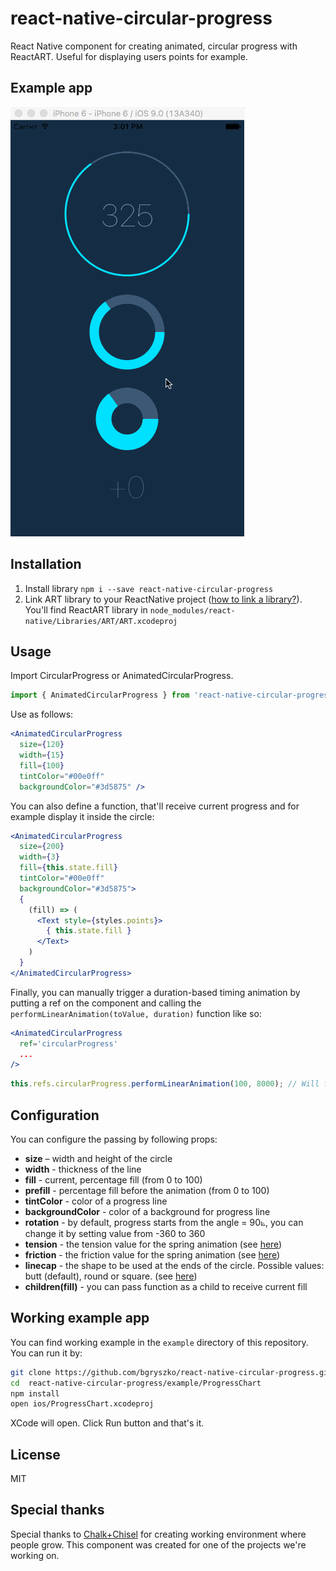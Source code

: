 # react-native-circular-progress

React Native component for creating animated, circular progress with ReactART. Useful for displaying users points for example.

## Example app
![image](screenshot.gif)

## Installation

1. Install library `npm i --save react-native-circular-progress`
2. Link ART library to your ReactNative project ([how to link a library?](https://facebook.github.io/react-native/docs/linking-libraries-ios.html#content)). You'll find ReactART library in `node_modules/react-native/Libraries/ART/ART.xcodeproj`

## Usage

Import CircularProgress or AnimatedCircularProgress.

```js
import { AnimatedCircularProgress } from 'react-native-circular-progress';
```

Use as follows:

```jsx
<AnimatedCircularProgress
  size={120}
  width={15}
  fill={100}
  tintColor="#00e0ff"
  backgroundColor="#3d5875" />
```

You can also define a function, that'll receive current progress and for example display it inside the circle:

```jsx
<AnimatedCircularProgress
  size={200}
  width={3}
  fill={this.state.fill}
  tintColor="#00e0ff"
  backgroundColor="#3d5875">
  {
    (fill) => (
      <Text style={styles.points}>
        { this.state.fill }
      </Text>
    )
  }
</AnimatedCircularProgress>
```

Finally, you can manually trigger a duration-based timing animation by putting a ref on the component and calling the `performLinearAnimation(toValue, duration)` function like so:
```jsx
<AnimatedCircularProgress
  ref='circularProgress'
  ...
/>
```
```javascript
this.refs.circularProgress.performLinearAnimation(100, 8000); // Will fill the progress bar linearly in 8 seconds
```

## Configuration

You can configure the passing by following props:

- **size** – width and height of the circle
- **width** - thickness of the line
- **fill** - current, percentage fill (from 0 to 100)
- **prefill** - percentage fill before the animation (from 0 to 100)
- **tintColor** - color of a progress line
- **backgroundColor** - color of a background for progress line
- **rotation** - by default, progress starts from the angle = 90⦝, you can change it by setting value from -360 to 360
- **tension** - the tension value for the spring animation (see [here](https://facebook.github.io/react-native/docs/animations.html#core-api))
- **friction** - the friction value for the spring animation (see [here](https://facebook.github.io/react-native/docs/animations.html#core-api))
- **linecap** - the shape to be used at the ends of the circle. Possible values: butt (default), round or square. (see [here](https://developer.mozilla.org/en/docs/Web/SVG/Attribute/stroke-linecap))
- **children(fill)** - you can pass function as a child to receive current fill


## Working example app

You can find working example in the `example` directory of this repository. You can run it by:

```sh
git clone https://github.com/bgryszko/react-native-circular-progress.git
cd  react-native-circular-progress/example/ProgressChart
npm install
open ios/ProgressChart.xcodeproj
```
XCode will open. Click Run button and that's it.


## License

MIT


## Special thanks
Special thanks to [Chalk+Chisel](http://chalkchisel.com) for creating working environment where people grow. This component was created for one of the projects we're working on.

